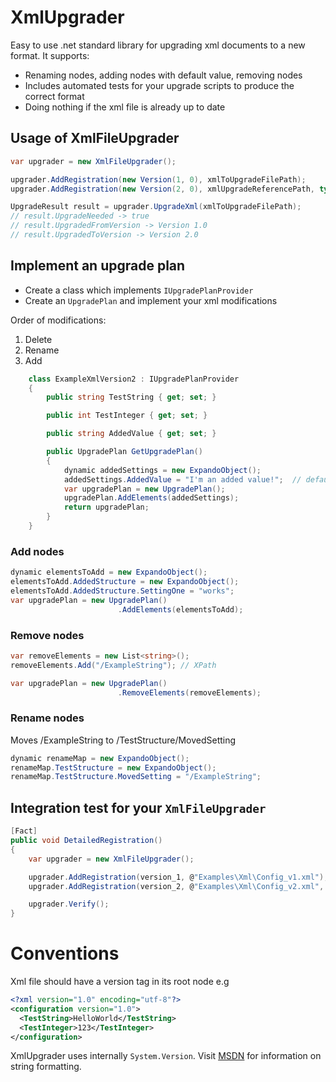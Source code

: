 # XmlUpgrader 
Easy to use .net standard library for upgrading xml documents to a new format. It supports:
* Renaming nodes, adding nodes with default value, removing nodes
* Includes automated tests for your upgrade scripts to produce the correct format
* Doing nothing if the xml file is already up to date

## Usage of XmlFileUpgrader
```c#
var upgrader = new XmlFileUpgrader();

upgrader.AddRegistration(new Version(1, 0), xmlToUpgradeFilePath);
upgrader.AddRegistration(new Version(2, 0), xmlUpgradeReferencePath, typeof(ExampleXmlVersion2));

UpgradeResult result = upgrader.UpgradeXml(xmlToUpgradeFilePath);
// result.UpgradeNeeded -> true
// result.UpgradedFromVersion -> Version 1.0
// result.UpgradedToVersion -> Version 2.0
```
## Implement an upgrade plan
* Create a class which implements `IUpgradePlanProvider`
* Create an `UpgradePlan` and implement your xml modifications

Order of modifications: 
1. Delete 
1. Rename 
1. Add 
```c#
    class ExampleXmlVersion2 : IUpgradePlanProvider
    {
        public string TestString { get; set; }

        public int TestInteger { get; set; }

        public string AddedValue { get; set; }

        public UpgradePlan GetUpgradePlan()
        {
            dynamic addedSettings = new ExpandoObject();
            addedSettings.AddedValue = "I'm an added value!";  // default value
            var upgradePlan = new UpgradePlan();
            upgradePlan.AddElements(addedSettings);
            return upgradePlan;
        }
    }
```
### Add nodes
```c#
dynamic elementsToAdd = new ExpandoObject();
elementsToAdd.AddedStructure = new ExpandoObject();
elementsToAdd.AddedStructure.SettingOne = "works";
var upgradePlan = new UpgradePlan()
                        .AddElements(elementsToAdd);
```
### Remove nodes
```c#
var removeElements = new List<string>();
removeElements.Add("/ExampleString"); // XPath

var upgradePlan = new UpgradePlan()
                        .RemoveElements(removeElements);    
```
### Rename nodes
Moves /ExampleString to /TestStructure/MovedSetting
```c#
dynamic renameMap = new ExpandoObject();
renameMap.TestStructure = new ExpandoObject();
renameMap.TestStructure.MovedSetting = "/ExampleString"; 

```
## Integration test for your `XmlFileUpgrader`
```c#
[Fact]
public void DetailedRegistration()
{
    var upgrader = new XmlFileUpgrader();

    upgrader.AddRegistration(version_1, @"Examples\Xml\Config_v1.xml");
    upgrader.AddRegistration(version_2, @"Examples\Xml\Config_v2.xml", typeof(ExampleConfigV2));

    upgrader.Verify();
}
```
# Conventions
Xml file should have a version tag in its root node e.g
```xml
<?xml version="1.0" encoding="utf-8"?>
<configuration version="1.0">
  <TestString>HelloWorld</TestString>
  <TestInteger>123</TestInteger>
</configuration>
```
XmlUpgrader uses internally `System.Version`. Visit [MSDN](https://msdn.microsoft.com/en-us/en-en/library/system.version(v=vs.110).aspx) for information on string formatting.